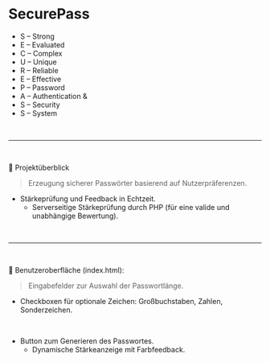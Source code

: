 # SecurePass

- S – Strong
- E – Evaluated
- C – Complex
- U – Unique
- R – Reliable
- E – Effective
- P – Password
- A – Authentication &
- S – Security
- S – System

<br>

---

<br>

🚩 Projektüberblick

> Erzeugung sicherer Passwörter basierend auf Nutzerpräferenzen.
  - Stärkeprüfung und Feedback in Echtzeit.
    - Serverseitige Stärkeprüfung durch PHP (für eine valide und unabhängige Bewertung).

<br>

---

<br>

📌 Benutzeroberfläche (index.html):

> Eingabefelder zur Auswahl der Passwortlänge.
  - Checkboxen für optionale Zeichen: Großbuchstaben, Zahlen, Sonderzeichen.

<br>

- Button zum Generieren des Passwortes.
  - Dynamische Stärkeanzeige mit Farbfeedback.
